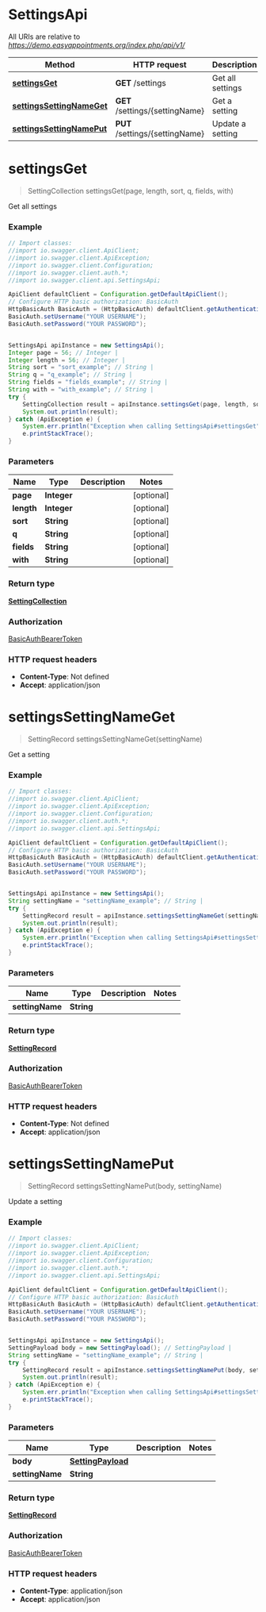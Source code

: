 # SettingsApi

All URIs are relative to *https://demo.easyappointments.org/index.php/api/v1/*

Method | HTTP request | Description
------------- | ------------- | -------------
[**settingsGet**](SettingsApi.md#settingsGet) | **GET** /settings | Get all settings
[**settingsSettingNameGet**](SettingsApi.md#settingsSettingNameGet) | **GET** /settings/{settingName} | Get a setting
[**settingsSettingNamePut**](SettingsApi.md#settingsSettingNamePut) | **PUT** /settings/{settingName} | Update a setting

<a name="settingsGet"></a>
# **settingsGet**
> SettingCollection settingsGet(page, length, sort, q, fields, with)

Get all settings

### Example
```java
// Import classes:
//import io.swagger.client.ApiClient;
//import io.swagger.client.ApiException;
//import io.swagger.client.Configuration;
//import io.swagger.client.auth.*;
//import io.swagger.client.api.SettingsApi;

ApiClient defaultClient = Configuration.getDefaultApiClient();
// Configure HTTP basic authorization: BasicAuth
HttpBasicAuth BasicAuth = (HttpBasicAuth) defaultClient.getAuthentication("BasicAuth");
BasicAuth.setUsername("YOUR USERNAME");
BasicAuth.setPassword("YOUR PASSWORD");


SettingsApi apiInstance = new SettingsApi();
Integer page = 56; // Integer | 
Integer length = 56; // Integer | 
String sort = "sort_example"; // String | 
String q = "q_example"; // String | 
String fields = "fields_example"; // String | 
String with = "with_example"; // String | 
try {
    SettingCollection result = apiInstance.settingsGet(page, length, sort, q, fields, with);
    System.out.println(result);
} catch (ApiException e) {
    System.err.println("Exception when calling SettingsApi#settingsGet");
    e.printStackTrace();
}
```

### Parameters

Name | Type | Description  | Notes
------------- | ------------- | ------------- | -------------
 **page** | **Integer**|  | [optional]
 **length** | **Integer**|  | [optional]
 **sort** | **String**|  | [optional]
 **q** | **String**|  | [optional]
 **fields** | **String**|  | [optional]
 **with** | **String**|  | [optional]

### Return type

[**SettingCollection**](SettingCollection.md)

### Authorization

[BasicAuth](../README.md#BasicAuth)[BearerToken](../README.md#BearerToken)

### HTTP request headers

 - **Content-Type**: Not defined
 - **Accept**: application/json

<a name="settingsSettingNameGet"></a>
# **settingsSettingNameGet**
> SettingRecord settingsSettingNameGet(settingName)

Get a setting

### Example
```java
// Import classes:
//import io.swagger.client.ApiClient;
//import io.swagger.client.ApiException;
//import io.swagger.client.Configuration;
//import io.swagger.client.auth.*;
//import io.swagger.client.api.SettingsApi;

ApiClient defaultClient = Configuration.getDefaultApiClient();
// Configure HTTP basic authorization: BasicAuth
HttpBasicAuth BasicAuth = (HttpBasicAuth) defaultClient.getAuthentication("BasicAuth");
BasicAuth.setUsername("YOUR USERNAME");
BasicAuth.setPassword("YOUR PASSWORD");


SettingsApi apiInstance = new SettingsApi();
String settingName = "settingName_example"; // String | 
try {
    SettingRecord result = apiInstance.settingsSettingNameGet(settingName);
    System.out.println(result);
} catch (ApiException e) {
    System.err.println("Exception when calling SettingsApi#settingsSettingNameGet");
    e.printStackTrace();
}
```

### Parameters

Name | Type | Description  | Notes
------------- | ------------- | ------------- | -------------
 **settingName** | **String**|  |

### Return type

[**SettingRecord**](SettingRecord.md)

### Authorization

[BasicAuth](../README.md#BasicAuth)[BearerToken](../README.md#BearerToken)

### HTTP request headers

 - **Content-Type**: Not defined
 - **Accept**: application/json

<a name="settingsSettingNamePut"></a>
# **settingsSettingNamePut**
> SettingRecord settingsSettingNamePut(body, settingName)

Update a setting

### Example
```java
// Import classes:
//import io.swagger.client.ApiClient;
//import io.swagger.client.ApiException;
//import io.swagger.client.Configuration;
//import io.swagger.client.auth.*;
//import io.swagger.client.api.SettingsApi;

ApiClient defaultClient = Configuration.getDefaultApiClient();
// Configure HTTP basic authorization: BasicAuth
HttpBasicAuth BasicAuth = (HttpBasicAuth) defaultClient.getAuthentication("BasicAuth");
BasicAuth.setUsername("YOUR USERNAME");
BasicAuth.setPassword("YOUR PASSWORD");


SettingsApi apiInstance = new SettingsApi();
SettingPayload body = new SettingPayload(); // SettingPayload | 
String settingName = "settingName_example"; // String | 
try {
    SettingRecord result = apiInstance.settingsSettingNamePut(body, settingName);
    System.out.println(result);
} catch (ApiException e) {
    System.err.println("Exception when calling SettingsApi#settingsSettingNamePut");
    e.printStackTrace();
}
```

### Parameters

Name | Type | Description  | Notes
------------- | ------------- | ------------- | -------------
 **body** | [**SettingPayload**](SettingPayload.md)|  |
 **settingName** | **String**|  |

### Return type

[**SettingRecord**](SettingRecord.md)

### Authorization

[BasicAuth](../README.md#BasicAuth)[BearerToken](../README.md#BearerToken)

### HTTP request headers

 - **Content-Type**: application/json
 - **Accept**: application/json

